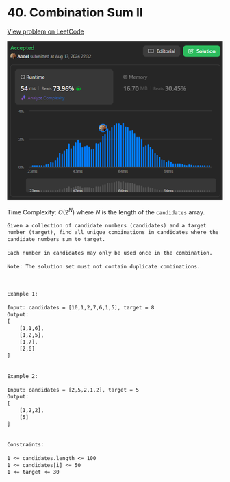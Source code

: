 # 40. Combination Sum II

[View problem on LeetCode](https://leetcode.com/problems/combination-sum-ii/)

![Submission](image.png)

Time Complexity: $O(2^N)$ where $N$ is the length of the `candidates` array.

```
Given a collection of candidate numbers (candidates) and a target number (target), find all unique combinations in candidates where the candidate numbers sum to target.

Each number in candidates may only be used once in the combination.

Note: The solution set must not contain duplicate combinations.



Example 1:

Input: candidates = [10,1,2,7,6,1,5], target = 8
Output:
[
    [1,1,6],
    [1,2,5],
    [1,7],
    [2,6]
]


Example 2:

Input: candidates = [2,5,2,1,2], target = 5
Output:
[
    [1,2,2],
    [5]
]


Constraints:

1 <= candidates.length <= 100
1 <= candidates[i] <= 50
1 <= target <= 30
```

